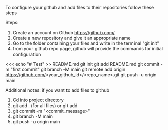 To configure your github and add files to their repositories follow these steps

Steps: 
1. Create an account on Github https://github.com/
2. Create a new repository and give it an appropriate name
3. Go to the folder containing your files and write in the terminal "git init"
4. from your github repo page, github will provide the commands for initial configuration

<<<
    echo "# Test" >> README.md
    git init
    git add README.md
    git commit -m "first commit"
    git branch -M main
    git remote add origin https://github.com/<your_github_id>/<repo_name>.git
    git push -u origin main
>>>

Additional notes: 
if you want to add files to github
1. Cd into project directory 
2. git add .  (for all files) or git add <filename> 
3. git commit -m "<commit_message>"
4. git branch -M main
5. git push -u origin main
